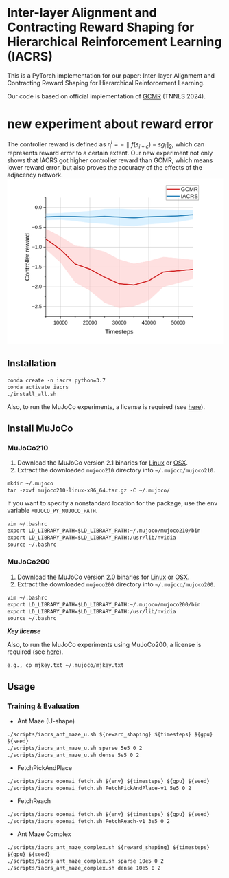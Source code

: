 # Inter-layer Alignment and Contracting Reward Shaping for Hierarchical Reinforcement Learning (IACRS)
This is a PyTorch implementation for our paper: Inter-layer Alignment and Contracting Reward Shaping for Hierarchical Reinforcement Learning.

Our code is based on official implementation of [GCMR](https://github.com/HaoranWang-TJ/GCMR_ACLG_official) (TNNLS 2024).

# new experiment about reward error
The controller reward is defined as $r_i^l = -\parallel f(s_{i+c})-sg_i \parallel _2$, which can represents reward error to a certain extent. Our new experiment not only shows that IACRS got higher controller reward than GCMR, which means lower reward error, but also proves the accuracy of the effects of the adjacency network.
![reward_error](pic/reward_error.svg)

## Installation
```
conda create -n iacrs python=3.7
conda activate iacrs
./install_all.sh
```

Also, to run the MuJoCo experiments, a license is required (see [here](https://www.roboti.us/license.html)).

## Install MuJoCo
### MuJoCo210
1. Download the MuJoCo version 2.1 binaries for
   [Linux](https://mujoco.org/download/mujoco210-linux-x86_64.tar.gz) or
   [OSX](https://mujoco.org/download/mujoco210-macos-x86_64.tar.gz).
2. Extract the downloaded `mujoco210` directory into `~/.mujoco/mujoco210`.
```
mkdir ~/.mujoco
tar -zxvf mujoco210-linux-x86_64.tar.gz -C ~/.mujoco/
```

If you want to specify a nonstandard location for the package,
use the env variable `MUJOCO_PY_MUJOCO_PATH`.
```
vim ~/.bashrc
export LD_LIBRARY_PATH=$LD_LIBRARY_PATH:~/.mujoco/mujoco210/bin
export LD_LIBRARY_PATH=$LD_LIBRARY_PATH:/usr/lib/nvidia
source ~/.bashrc
```

### MuJoCo200
1. Download the MuJoCo version 2.0 binaries for
   [Linux](https://www.roboti.us/download/mujoco200_linux.zip) or
   [OSX](https://www.roboti.us/download/mujoco200_macos.zip).
2. Extract the downloaded `mujoco200` directory into `~/.mujoco/mujoco200`.

```
vim ~/.bashrc
export LD_LIBRARY_PATH=$LD_LIBRARY_PATH:~/.mujoco/mujoco200/bin
export LD_LIBRARY_PATH=$LD_LIBRARY_PATH:/usr/lib/nvidia
source ~/.bashrc
```

***Key license***

Also, to run the MuJoCo experiments using MuJoCo200, a license is required (see [here](https://www.roboti.us/license.html)).
```bash
e.g., cp mjkey.txt ~/.mujoco/mjkey.txt
```

## Usage
### Training & Evaluation

- Ant Maze (U-shape)
```
./scripts/iacrs_ant_maze_u.sh ${reward_shaping} ${timesteps} ${gpu} ${seed}
./scripts/iacrs_ant_maze_u.sh sparse 5e5 0 2
./scripts/iacrs_ant_maze_u.sh dense 5e5 0 2
```

- FetchPickAndPlace
```
./scripts/iacrs_openai_fetch.sh ${env} ${timesteps} ${gpu} ${seed}
./scripts/iacrs_openai_fetch.sh FetchPickAndPlace-v1 5e5 0 2
```

- FetchReach
```
./scripts/iacrs_openai_fetch.sh ${env} ${timesteps} ${gpu} ${seed}
./scripts/iacrs_openai_fetch.sh FetchReach-v1 3e5 0 2
```

- Ant Maze Complex
```
./scripts/iacrs_ant_maze_complex.sh ${reward_shaping} ${timesteps} ${gpu} ${seed}
./scripts/iacrs_ant_maze_complex.sh sparse 10e5 0 2
./scripts/iacrs_ant_maze_complex.sh dense 10e5 0 2
```
